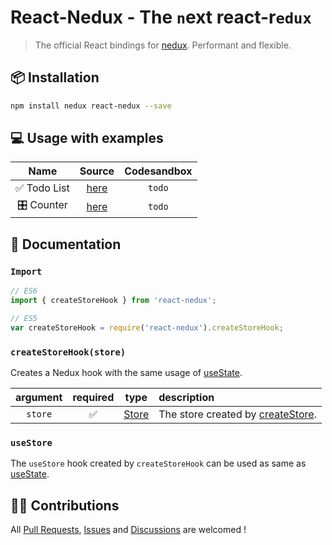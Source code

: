 # React-Nedux - The `n`ext react-r`edux`

> The official React bindings for [nedux](https://github.com/lucasmrdt/nedux). Performant and flexible.

## 📦 Installation

```bash
npm install nedux react-nedux --save
```

## 💻 Usage with examples

|     Name     |                                Source                                 | Codesandbox |
| :----------: | :-------------------------------------------------------------------: | :---------: |
| ✅ Todo List | [here](https://github.com/lucasmrdt/nedux/tree/master/examples/todos) |   `todo`    |
|  🎛 Counter   | [here](https://github.com/lucasmrdt/nedux/tree/master/examples/todos) |   `todo`    |

## 📜 Documentation

### `Import`

```javascript
// ES6
import { createStoreHook } from 'react-nedux';

// ES5
var createStoreHook = require('react-nedux').createStoreHook;
```

### `createStoreHook(store)`

Creates a Nedux hook with the same usage of [useState](https://reactjs.org/docs/hooks-reference.html#usestate).

| argument | required |                       type                        | description                                                                                                 |
| :------: | :------: | :-----------------------------------------------: | :---------------------------------------------------------------------------------------------------------- |
| `store`  |    ✅    | [Store](https://github.com/lucasmrdt/nedux#store) | The store created by [createStore](https://github.com/lucasmrdt/nedux#createstoreinitialstate-middlewares). |

### `useStore`

The `useStore` hook created by `createStoreHook` can be used as same as [useState](https://reactjs.org/docs/hooks-reference.html#usestate).

## 🙋🏼 Contributions

All [Pull Requests](https://github.com/lucasmrdt/nedux/compare?expand=1), [Issues](https://github.com/lucasmrdt/nedux/issues) and [Discussions](https://github.com/lucasmrdt/nedux/issues) are welcomed !
